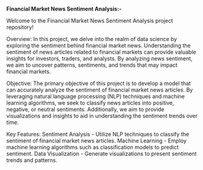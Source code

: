 **Financial Market News Sentiment Analysis:-**


Welcome to the Financial Market News Sentiment Analysis project repository!

Overview:
In this project, we delve into the realm of data science by exploring the sentiment behind financial market news. Understanding the sentiment of news articles related to financial markets can provide valuable insights for investors, traders, and analysts. By analyzing news sentiment, we aim to uncover patterns, sentiments, and trends that may impact financial markets.

Objective:
The primary objective of this project is to develop a model that can accurately analyze the sentiment of financial market news articles. By leveraging natural language processing (NLP) techniques and machine learning algorithms, we seek to classify news articles into positive, negative, or neutral sentiments. Additionally, we aim to provide visualizations and insights to aid in understanding the sentiment trends over time.

Key Features:
  Sentiment Analysis - Utilize NLP techniques to classify the sentiment of financial market news articles.
  Machine Learning - Employ machine learning algorithms such as classification models to predict sentiment.
  Data Visualization - Generate visualizations to present sentiment trends and patterns.

